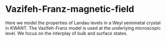 # Vazifeh-Franz-magnetic-field
Here we model the properties of Landau levels in a Weyl semimetal crystal in KWANT. The Vazifeh-Franz model is used at the underlying microscopic level. We focus on the interplay of bulk and surface states.
